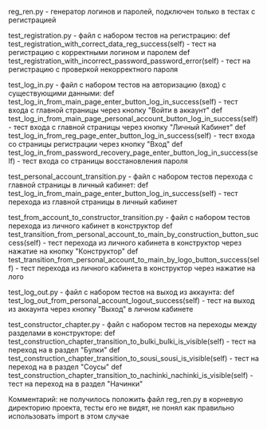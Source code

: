 reg_ren.py - генератор логинов и паролей, подключен только в тестах с регистрацией

test_registration.py - файл с набором тестов на регистрацию:
    def test_registration_with_correct_data_reg_success(self) - тест на регистрацию с корректными логином и паролем
    def test_registration_with_incorrect_password_password_error(self) - тест на регистрацию с проверкой некорректного пароля

test_log_in.py - файл с набором тестов на авторизацию (вход) с существующими данными:
    def test_log_in_from_main_page_enter_button_log_in_success(self) - тест входа с главной страницы через кнопку "Войти в аккаунт"
    def test_log_in_from_main_page_personal_account_button_log_in_success(self) - тест входа с главной страницы через кнопку "Личный Кабинет"
    def test_log_in_from_reg_page_enter_button_log_in_success(self) - тест входа со страницы регистрации через кнопку "Вход"
    def test_log_in_from_password_recovery_page_enter_button_log_in_success(self) - тест входа со страницы восстановления пароля

test_personal_account_transition.py - файл с набором тестов перехода с главной страницы в личный кабинет:
    def test_log_in_from_main_page_enter_button_log_in_success(self) - тест перехода из главной страницы в личный кабинет

test_from_account_to_constructor_transition.py - файл с набором тестов перехода из личного кабинет в конструктор 
    def test_transition_from_personal_account_to_main_by_construction_button_success(self) - тест перехода из личного кабинета в конструктор через нажатие на кнопку "Конструктор"
    def test_transition_from_personal_account_to_main_by_logo_button_success(self) - тест перехода из личного кабинета в конструктор через нажатие на лого 

test_log_out.py - файл с набором тестов на выход из аккаунта:
    def test_log_out_from_personal_account_logout_success(self) - тест на выход из аккаунта через кнопку "Выход" в личном кабинете

test_constructor_chapter.py - файл с набором тестов на переходы между разделами в конструкторе:
        def test_construction_chapter_transition_to_bulki_bulki_is_visible(self) - тест на переход на в раздел "Булки"
        def test_construction_chapter_transition_to_sousi_sousi_is_visible(self) - тест на переход на в раздел "Соусы"
        def test_construction_chapter_transition_to_nachinki_nachinki_is_visible(self) - тест на переход на в раздел "Начинки"
    

Комментарий: не получилось положить файл reg_ren.py в корневую директорию проекта, тесты его не видят, не понял как правильно использовать import в этом случае
